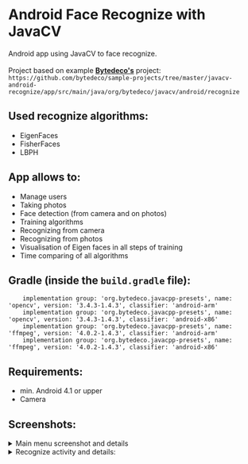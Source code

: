 # Android Face Recognize with JavaCV 

Android app using JavaCV to face recognize.<br><br>
Project based on example <b><a href="https://github.com/bytedeco">Bytedeco's</a></b> project: <br>
```https://github.com/bytedeco/sample-projects/tree/master/javacv-android-recognize/app/src/main/java/org/bytedeco/javacv/android/recognize```

Used recognize algorithms:
--------------------------
 * EigenFaces
 * FisherFaces
 * LBPH

App allows to:
--------------
 * Manage users
 * Taking photos
 * Face detection (from camera and on photos)
 * Training algorithms
 * Recognizing from camera
 * Recognizing from photos
 * Visualisation of Eigen faces in all steps of training
 * Time comparing of all algorithms

Gradle (inside the `build.gradle` file):
-----------------------------------------
```implementation group: 'org.bytedeco', name: 'javacv', version: '1.4.3'
    implementation group: 'org.bytedeco.javacpp-presets', name: 'opencv', version: '3.4.3-1.4.3', classifier: 'android-arm'
    implementation group: 'org.bytedeco.javacpp-presets', name: 'opencv', version: '3.4.3-1.4.3', classifier: 'android-x86'
    implementation group: 'org.bytedeco.javacpp-presets', name: 'ffmpeg', version: '4.0.2-1.4.3', classifier: 'android-arm'
    implementation group: 'org.bytedeco.javacpp-presets', name: 'ffmpeg', version: '4.0.2-1.4.3', classifier: 'android-x86'
```

Requirements:
-----------------------------------------
 * min. Android 4.1 or upper
 * Camera 
 
Screenshots:
-----------------------------------------
 <details>
 <summary>Main menu screenshot and details</summary>
    
![mainmenu](https://user-images.githubusercontent.com/32546106/73701894-4cebc480-46eb-11ea-83e4-cbde73d48d84.png)

</details>

<details>
 <summary>Recognize activity and details:</summary>
Before training: 
    
![beforetraining](https://user-images.githubusercontent.com/32546106/73701898-4e1cf180-46eb-11ea-84fb-d8fd780123b9.png)
    
After training:

![aftertraining](https://user-images.githubusercontent.com/32546106/73701900-4f4e1e80-46eb-11ea-9513-d8cbe0dd09df.png)

</details>
    



